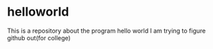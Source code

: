 # helloworld
This is a repository about the program hello world
I am trying to figure github out(for college)
